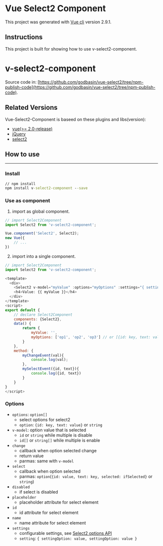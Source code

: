 # Vue Select2 Component

This project was generated with [Vue cli](https://github.com/vuejs/vue-cli) version 2.9.1.

## Instructions
This project is built for showing how to use v-select2-component.

# v-select2-component

Source code in: [https://github.com/godbasin/vue-select2/tree/npm-publish-code](https://github.com/godbasin/vue-select2/tree/npm-publish-code).

## Related Versions

Vue-Select2-Component is baseed on these plugins and libs(version):
- [vue(>= 2.0-release)](https://github.com/vuejs/vue)
- [jQuery](https://jquery.com/)
- [select2](https://select2.github.io/)

## How to use 
---
### Install
``` cmd
// npm install
npm install v-select2-component --save
```

### Use as component
1. import as global component.
``` javascript
// import Select2Component
import Select2 from 'v-select2-component';

Vue.component('Select2', Select2);
new Vue({
	// ...
})
```

2. import into a single component.
``` javascript
// import Select2Component
import Select2 from 'v-select2-component';

<template>
  <div>
    <Select2 v-model="myValue" :options="myOptions" :settings="{ settingOption: value, settingOption: value }" @change="myChangeEvent($event)" @select="mySelectEvent($event)" />
    <h4>Value: {{ myValue }}</h4>
  </div>
</template>
<script>
export default {
    // declare Select2Component
    components: {Select2},
    data() {
        return {
            myValue: '',
            myOptions: ['op1', 'op2', 'op3'] // or [{id: key, text: value}, {id: key, text: value}]
        }
    },
    method: {
        myChangeEvent(val){
            console.log(val);
        },
        mySelectEvent({id, text}){
            console.log({id, text})
        }
    }
}
</script>
```

### Options
- `options`: `option[]`
  - select options for select2
  - `option`: `{id: key, text: value}` or `string`
- `v-model`: option value that is selected
  - `id` or `string` while multiple is disable
  - `id[]` or `string[]` while multiple is enable
- `change`
  - callback when option selected change
  - return value
  - parmas: same with `v-model`
- `select`
  - callback when option selected
  - parmas: `option`(`{id: value, text: key, selected: ifSelected}` or `string`)
- `disabled`
  - if select is disabled
- `placeholder`
  - placeholder attribute for select element
- `id`
  - id attribute for select element
- `name`
  - name attribute for select element
- `settings`
  - configurable settings, see [Select2 options API](https://select2.org/configuration/options-api)
  - `setting`: `{ settingOption: value, settingOption: value }`
